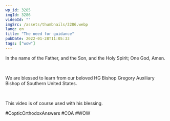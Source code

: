 ```yaml
---
wp_id: 3285
imgId: 3286
videoId: ""
imgSrc: /assets/thumbnails/3286.webp
lang: en
title: "The need for guidance"
pubDate: 2022-01-28T11:05:33
tags: ["wow"]
---
```


<!-- page: 6 -->

<p>In the name of the Father, and the Son, and the Holy Spirit; One God, Amen.</p>
<p>&nbsp;</p>
<p>We are blessed to learn from our beloved HG Bishop Gregory Auxiliary Bishop of Southern United States.</p>
<p>&nbsp;</p>
<p>This video is of course used with his blessing.</p>
<p>#CopticOrthodoxAnswers #COA #WOW</p>
